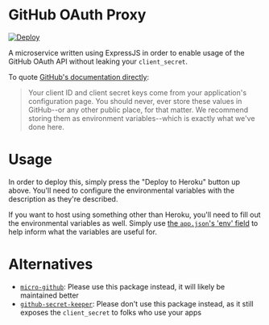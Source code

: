 # GitHub OAuth Proxy

[![Deploy](https://www.herokucdn.com/deploy/button.svg)](https://heroku.com/deploy)

A microservice written using ExpressJS in order to enable usage of the GitHub OAuth API without leaking your `client_secret`.

To quote [GitHub's documentation directly](https://developer.github.com/v3/guides/basics-of-authentication/):

> Your client ID and client secret keys come from your application's configuration page. You should never, ever store these values in GitHub--or any other public place, for that matter. We recommend storing them as environment variables--which is exactly what we've done here.

# Usage

In order to deploy this, simply press the "Deploy to Heroku" button up above. You'll need to configure the environmental variables with the description as they're described.

If you want to host using something other than Heroku, you'll need to fill out the environmental variables as well. Simply use [the `app.json`'s 'env' field](./app.json) to help inform what the variables are useful for.

# Alternatives

- [`micro-github`](https://github.com/mxstbr/micro-github): Please use this package instead, it will likely be maintained better
- [`github-secret-keeper`](https://github.com/HenrikJoreteg/github-secret-keeper): Please don't use this package instead, as it still exposes the `client_secret` to folks who use your apps
